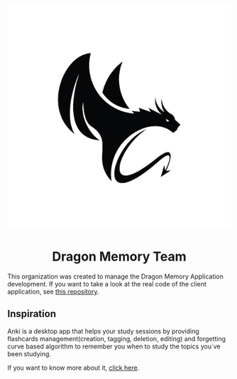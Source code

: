 <div align="center">
    <img src="./assets/dragon.png">
    <h1> Dragon Memory Team </h1>
</div>

This organization was created to manage the Dragon Memory Application development. If you want to take a look at the real code of the client application, see [this repository](https://github.com/Dragon-Memory-Team/DragonMemory).

## Inspiration
Anki is a desktop app that helps your study sessions by providing flashcards management(creation, tagging, deletion, editing) and forgetting curve based algorithm to remember you when to study the topics you`ve been studying.

If you want to know more about it, [click here](https://apps.ankiweb.net/).
